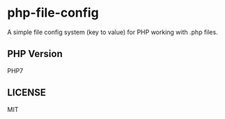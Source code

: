 # php-file-config
A simple file config system (key to value) for PHP working with .php files.


## PHP Version
PHP7

## LICENSE
MIT

